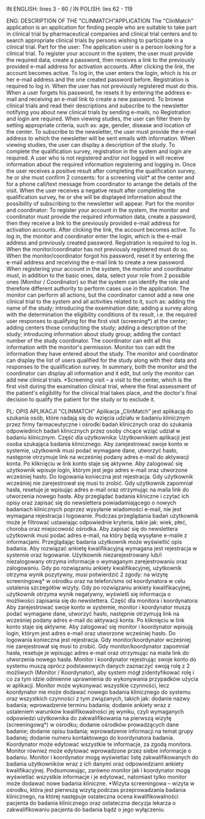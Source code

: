 IN ENGLISH: lines 3 - 60 / IN POLISH: lies 62 - 119

ENG: DESCRIPTION OF THE "CLINMATCH"APPLICATION
The "ClinMatch" application is an application for finding people who are suitable to take part in
clinical trial by pharmaceutical companies and clinical trial centers and to search
appropriate clinical trials by persons wishing to participate in a clinical trial.
Part for the user:
The application user is a person looking for a clinical trial.
To register your account in the system, the user must provide the required data,
create a password, then receives a link to the previously provided e-mail address for activation
accounts. After clicking the link, the account becomes active.
To log in, the user enters the login, which is his or her e-mail address and the one created
password before. Registration is required to log in. When the user has not previously
registered must do this. When a user forgets his password, he resets it by entering the address
e-mail and receiving an e-mail link to create a new password.
To browse clinical trials and read their descriptions and subscribe to the newsletter
notifying you about new clinical trials by sending e-mails, no
Registration and login are required.
When viewing studies, the user can filter them by setting appropriate criteria,
such as: age, gender, disease and location of the center.
To subscribe to the newsletter, the user must provide the e-mail address to which the newsletter will be sent
emails with information.
When viewing studies, the user can display a description of the study.
To complete the qualification survey, registration in the system and login are required.
A user who is not registered and/or not logged in will receive information about the required information
registering and logging in.
Once the user receives a positive result after completing the qualification survey, he or she must
confirm 2 consents: for a screening visit* at the center and for a phone call/text message from
coordinator to arrange the details of the visit.
When the user receives a negative result after completing the qualification survey, he or she will be displayed
information about the possibility of subscribing to the newsletter will appear.
Part for the monitor and coordinator:
To register your account in the system, the monitor and coordinator must provide the required information
data, create a password, then they receive a link to the previously provided e-mail address for activation
accounts. After clicking the link, the account becomes active.
To log in, the monitor and coordinator enter the login, which is the e-mail address and
previously created password. Registration is required to log in. When
the monitor/coordinator has not previously registered must do so. When
the monitor/coordinator forgot his password, reset it by entering the e-mail address and receiving the
e-mail link to create a new password.
When registering your account in the system, the monitor and coordinator must, in addition to the basic ones,
data, select your role from 2 possible ones (Monitor / Coordinator) so that the system can
identify the role and therefore different authority to perform cases
use in the application.
The monitor can perform all actions, but the coordinator cannot add a new one
clinical trial to the system and all activities related to it, such as:
adding the name of the study; introducing the examination date; adding a survey along with the determination
the eligibility conditions of its result, i.e. the required user responses to
qualifying for the first visit (screening*) at the center; adding centers
those conducting the study; adding a description of the study; introducing information about
study group; adding the contact number of the study coordinator.
The coordinator can edit all this information with the monitor's permission. Monitor too
can edit the information they have entered about the study.
The monitor and coordinator can display the list of users qualified for the study
along with their data and responses to the qualification survey.
In summary, both the monitor and the coordinator can display all information and it
edit, but only the monitor can add new clinical trials.
*Screening visit – a visit to the center, which is the first visit during the examination
clinical trial, where the final assessment of the patient's eligibility for the clinical trial takes place, and
the doctor's final decision to qualify the patient for the study or to exclude it.

PL: OPIS APLIKACJI "CLINMATCH"
Aplikacja „ClinMatch” jest aplikacją do szukania osób, które nadają się do wzięcia udziału w 
badaniu klinicznym przez firmy farmaceutyczne i ośrodki badań klinicznych oraz do szukania 
odpowiednich badań klinicznych przez osoby chcące wziąć udział w badaniu klinicznym. 
Część dla użytkownika:
Użytkownikiem aplikacji jest osoba szukająca badania klinicznego.
Aby zarejestrować swoje konto w systemie, użytkownik musi podać wymagane dane, 
utworzyć hasło, następnie otrzymuje link na wcześniej podany adres e-mail do aktywacji 
konta. Po kliknięciu w link konto staje się aktywne.
Aby zalogować się użytkownik wpisuje login, którym jest jego adres e-mail oraz utworzone 
wcześniej hasło. Do logowania konieczna jest rejestracja. Gdy użytkownik wcześniej nie 
zarejestrował się musi to zrobić. Gdy użytkownik zapomniał hasła, resetuje je wpisując adres 
e-mail oraz otrzymując na maila link do utworzenia nowego hasła. 
Aby przeglądać badania kliniczne i czytać ich opisy oraz zapisać się do newslettera 
powiadamiającego o nowych badaniach klinicznych poprzez wysyłanie wiadomości e-mail, nie 
jest wymagana rejestracja i logowanie. 
Podczas przeglądania badań użytkownik może je filtrować ustawiając odpowiednie kryteria, 
takie jak: wiek, płeć, choroba oraz miejscowość ośrodka.
Aby zapisać się do newslettera użytkownik musi podać adres e-mail, na który będą wysyłane 
e-maile z informacjami.
Przeglądając badania użytkownik może wyświetlić opis badania.
Aby rozwiązać ankietę kwalifikacyjną wymagana jest rejestracja w systemie oraz logowanie.
Użytkownik niezarejestrowany lub/i niezalogowany otrzyma informacje o wymaganym 
zarejestrowaniu oraz zalogowaniu.
Gdy po rozwiązaniu ankiety kwalifikacyjnej, użytkownik otrzyma wynik pozytywny, musi 
potwierdzić 2 zgody: na wizytę screeningową* w ośrodku oraz na telefon/sms od 
koordynatora w celu ustalenia szczegółów wizyty. 
Gdy po rozwiązaniu ankiety kwalifikacyjnej, użytkownik otrzyma wynik negatywny, wyświetli 
się informacja o możliwości zapisania się do newslettera. 
Część dla monitora i koordynatora:
Aby zarejestrować swoje konto w systemie, monitor i koordynator muszą podać wymagane 
dane, utworzyć hasło, następnie otrzymują link na wcześniej podany adres e-mail do aktywacji 
konta. Po kliknięciu w link konto staje się aktywne.
Aby zalogować się monitor i koordynator wpisują login, którym jest adres e-mail oraz 
utworzone wcześniej hasło. Do logowania konieczna jest rejestracja. Gdy 
monitor/koordynator wcześniej nie zarejestrował się musi to zrobić. Gdy 
monitor/koordynator zapomniał hasła, resetuje je wpisując adres e-mail oraz otrzymując na 
maila link do utworzenia nowego hasła. 
Monitor i koordynator rejestrując swoje konto do systemu muszą oprócz podstawowych 
danych zaznaczyć swoją rolę z 2 możliwych (Monitor / Koordynator), aby system mógł 
zidentyfikować rolę i co za tym idzie odmienne uprawnienia do wykonywania przypadków 
użycia w aplikacji.
Monitor może wykonywać wszystkie czynności, lecz koordynator nie może dodawać nowego 
badania klinicznego do systemu oraz wszystkich czynności z tym związanych, takich jak:
dodanie nazwy badania; wprowadzenie terminu badania; dodanie ankiety wraz z ustaleniem 
warunków kwalifikowalności jej wyniku, czyli wymaganych odpowiedzi użytkownika do 
zakwalifikowania na pierwszą wizytę (screeningową*) w ośrodku; dodanie ośrodków 
prowadzących dane badanie; dodanie opisu badania; wprowadzenie informacji na temat 
grupy badanej; dodanie numeru kontaktowego do koordynatora badania. 
Koordynator może edytować wszystkie te informacje, za zgodą monitora. Monitor również 
może edytować wprowadzone przez siebie informacje o badaniu. 
Monitor i koordynator mogą wyświetlać listę zakwalifikowanych do badania użytkowników 
wraz z ich danymi oraz odpowiedziami ankiety kwalifikacyjnej.
Podsumowując, zarówno monitor jak i koordynator mogą wyświetlać wszystkie informacje i je 
edytować, natomiast tylko monitor może dodawać nowe badania kliniczne. 
*Wizyta screeningowa – wizyta w ośrodku, która jest pierwszą wizytą podczas przeprowadzania badania 
klinicznego, na której następuje ostateczna ocena kwalifikowalności pacjenta do badania klinicznego oraz 
ostateczna decyzja lekarza o zakwalifikowaniu pacjenta do badania bądź o jego wyłączeniu.
